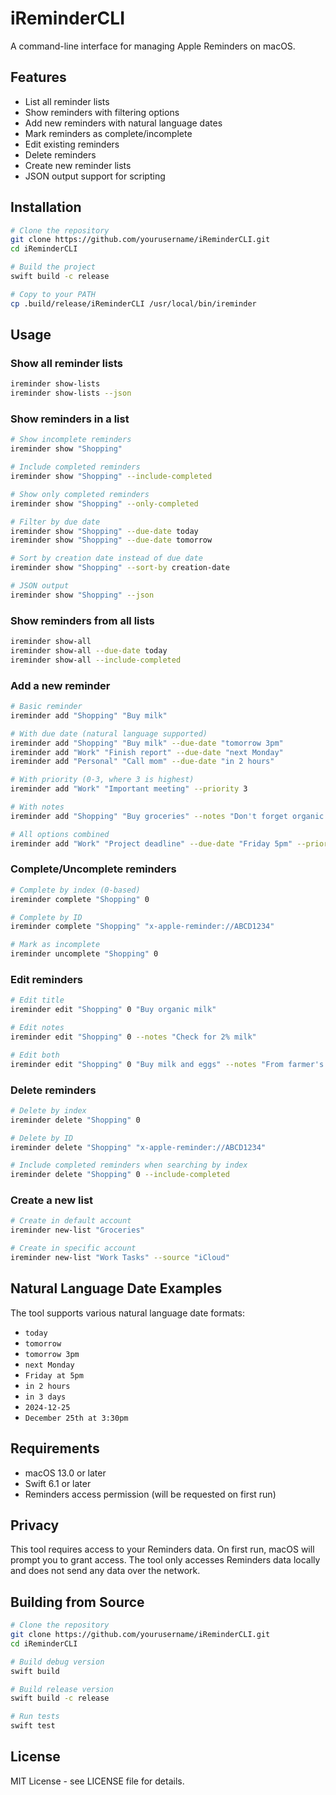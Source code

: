 # iReminderCLI

A command-line interface for managing Apple Reminders on macOS.

## Features

- List all reminder lists
- Show reminders with filtering options
- Add new reminders with natural language dates
- Mark reminders as complete/incomplete
- Edit existing reminders
- Delete reminders
- Create new reminder lists
- JSON output support for scripting

## Installation

```bash
# Clone the repository
git clone https://github.com/yourusername/iReminderCLI.git
cd iReminderCLI

# Build the project
swift build -c release

# Copy to your PATH
cp .build/release/iReminderCLI /usr/local/bin/ireminder
```

## Usage

### Show all reminder lists
```bash
ireminder show-lists
ireminder show-lists --json
```

### Show reminders in a list
```bash
# Show incomplete reminders
ireminder show "Shopping"

# Include completed reminders
ireminder show "Shopping" --include-completed

# Show only completed reminders
ireminder show "Shopping" --only-completed

# Filter by due date
ireminder show "Shopping" --due-date today
ireminder show "Shopping" --due-date tomorrow

# Sort by creation date instead of due date
ireminder show "Shopping" --sort-by creation-date

# JSON output
ireminder show "Shopping" --json
```

### Show reminders from all lists
```bash
ireminder show-all
ireminder show-all --due-date today
ireminder show-all --include-completed
```

### Add a new reminder
```bash
# Basic reminder
ireminder add "Shopping" "Buy milk"

# With due date (natural language supported)
ireminder add "Shopping" "Buy milk" --due-date "tomorrow 3pm"
ireminder add "Work" "Finish report" --due-date "next Monday"
ireminder add "Personal" "Call mom" --due-date "in 2 hours"

# With priority (0-3, where 3 is highest)
ireminder add "Work" "Important meeting" --priority 3

# With notes
ireminder add "Shopping" "Buy groceries" --notes "Don't forget organic vegetables"

# All options combined
ireminder add "Work" "Project deadline" --due-date "Friday 5pm" --priority 3 --notes "Final review needed"
```

### Complete/Uncomplete reminders
```bash
# Complete by index (0-based)
ireminder complete "Shopping" 0

# Complete by ID
ireminder complete "Shopping" "x-apple-reminder://ABCD1234"

# Mark as incomplete
ireminder uncomplete "Shopping" 0
```

### Edit reminders
```bash
# Edit title
ireminder edit "Shopping" 0 "Buy organic milk"

# Edit notes
ireminder edit "Shopping" 0 --notes "Check for 2% milk"

# Edit both
ireminder edit "Shopping" 0 "Buy milk and eggs" --notes "From farmer's market"
```

### Delete reminders
```bash
# Delete by index
ireminder delete "Shopping" 0

# Delete by ID
ireminder delete "Shopping" "x-apple-reminder://ABCD1234"

# Include completed reminders when searching by index
ireminder delete "Shopping" 0 --include-completed
```

### Create a new list
```bash
# Create in default account
ireminder new-list "Groceries"

# Create in specific account
ireminder new-list "Work Tasks" --source "iCloud"
```

## Natural Language Date Examples

The tool supports various natural language date formats:

- `today`
- `tomorrow`
- `tomorrow 3pm`
- `next Monday`
- `Friday at 5pm`
- `in 2 hours`
- `in 3 days`
- `2024-12-25`
- `December 25th at 3:30pm`

## Requirements

- macOS 13.0 or later
- Swift 6.1 or later
- Reminders access permission (will be requested on first run)

## Privacy

This tool requires access to your Reminders data. On first run, macOS will prompt you to grant access. The tool only accesses Reminders data locally and does not send any data over the network.

## Building from Source

```bash
# Clone the repository
git clone https://github.com/yourusername/iReminderCLI.git
cd iReminderCLI

# Build debug version
swift build

# Build release version
swift build -c release

# Run tests
swift test
```

## License

MIT License - see LICENSE file for details.